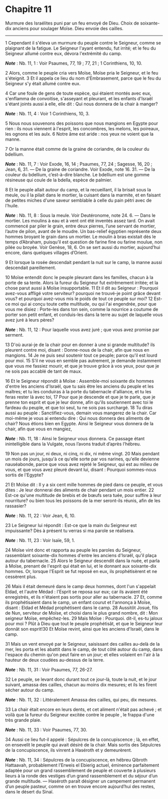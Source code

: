 # Chapitre 11

Murmure des Israélites puni par un feu envoyé de Dieu.
Choix de soixante-dix anciens pour soulager Moïse.
Dieu envoie des cailles.

***

1 Cependant il s'éleva un murmure du peuple contre le Seigneur, comme se plaignant de la fatigue. Le Seigneur l'ayant entendu, fut irrité; et le feu du Seigneur allumé contre eux, dévora l'extrémité du camp.

***Note*** :  Nb. 11, 1 : Voir Psaumes, 77, 19 ; 77, 21 ; 1 Corinthiens, 10, 10.

2 Alors, comme le peuple cria vers Moïse, Moïse pria le Seigneur, et le feu s'éteignit. 3 Et il appela ce lieu du nom d'Embrasement, parce que le feu du Seigneur s'y était allumé contre eux.


4 Car une foule de gens de toute espèce, qui étaient montés avec eux, s'enflamma de convoitise, s'asseyant et pleurant, et les enfants d'Israël s'étant joints aussi à elle, elle dit : Qui nous donnera de la chair à manger?

***Note*** :  Nb. 11, 4 : Voir 1 Corinthiens, 10, 3.

5 Nous nous souvenons des poissons que nous mangions en Egypte pour rien : ils nous viennent à l'esprit, les concombres, les melons, les poireaux, les ognons et les aulx. 6 Notre âme est aride : nos yeux ne voient que la manne.


7 Or la manne était comme de la graine de coriandre, de la couleur du bdellium.

***Note*** :  Nb. 11, 7 : Voir Exode, 16, 14 ; Psaumes, 77, 24 ; Sagesse, 16, 20 ; Jean, 6, 31. ― De la graine de coriandre. Voir Exode, note 16. 31. ― De la couleur du bdellium, c’est-à-dire blanche. Le bdellium est une gomme résineuse qui coule de la bdella, espèce de palmier.

8 Et le peuple allait autour du camp, et la recueillant, il la brisait sous la meule, ou il la pilait dans le mortier, la cuisant dans la marmite, et en faisant de petites miches d'une saveur semblable à celle du pain pétri avec de l'huile.

***Note*** :  Nb. 11, 8 : Sous la meule. Voir Deutéronome, note 24. 6. ― Dans le mortier. Les moulins à eau et à vent ont été inventés assez tard. On avait commencé par piler le grain, entre deux pierres, l’une servant de mortier, l’autre de pilon, avant de le moudre. Un bas-relief égyptien représente deux hommes broyant le grain dans un mortier. Le moulin à bras existait dès le temps d’Abraham, puisqu’il est question de farine fine ou farine moulue, non pilée ou broyée. Voir Genèse, 18, 6. On se sert aussi du mortier, aujourd’hui encore, dans quelques villages d’Orient.

9 Et lorsque la rosée descendait pendant la nuit sur le camp, la manne aussi descendait pareillement.


10 Moïse entendit donc le peuple pleurant dans les familles, chacun à la porte de sa tente. Alors la fureur du Seigneur fut extrêmement irritée; et la chose parut aussi à Moïse insupportable. 11 Et il dit au Seigneur : Pourquoi avez-vous affligé votre serviteur? pourquoi ne trouvé-je point grâce devant vous? et pourquoi avez-vous mis le poids de tout ce peuple sur moi? 12 Est-ce moi qui ai conçu toute cette multitude, ou qui l'ai engendrée, pour que vous me disiez : Porte-les dans ton sein, comme la nourrice a coutume de porter son petit enfant, et conduis-les dans la terre au sujet de laquelle vous avez juré à leurs pères?

***Note*** :  Nb. 11, 12 : Pour laquelle vous avez juré ; que vous avez promise par serment.

13 D'où aurai-je de la chair pour en donner à une si grande multitude? ils pleurent contre moi, disant : Donne-nous de la chair, afin que nous en mangions. 14 Je ne puis seul soutenir tout ce peuple; parce qu'il est lourd pour moi. 15 S'il ne vous en semble pas autrement, je demande instamment que vous me fassiez mourir, et que je trouve grâce à vos yeux, pour que je ne sois pas accablé de tant de maux.


16 Et le Seigneur répondit à Moïse : Assemble-moi soixante dix hommes d'entre les anciens d'Israël, que tu sais être les anciens du peuple et les maîtres; et tu les conduiras à la porte du tabernacle d'alliance, et tu les feras rester là avec toi, 17 Pour que je descende et que je te parle, que je prenne ton esprit et que je leur donne, afin qu'ils soutiennent avec toi le fardeau du peuple, et que toi seul, tu ne sois pas surchargé. 18 Tu diras aussi au peuple : Sanctifiez-vous, demain vous mangerez de la chair. Car moi-même je vous ai entendu dire : Qui nous donnera des aliments de chair? Nous étions bien en Egypte. Ainsi le Seigneur vous donnera de la chair, afin que vous en mangiez,

***Note*** :  Nb. 11, 18 : Ainsi le Seigneur vous donnera. Ce passage étant inintelligible dans la Vulgate, nous l’avons traduit d’après l’hébreu.

19 Non pas un jour, ni deux, ni cinq, ni dix, ni même vingt. 20 Mais pendant un mois de jours, jusqu'à ce qu'elle sorte par vos narines, qu'elle devienne nauséabonde, parce que vous avez rejeté le Seigneur, qui est au milieu de vous, et que vous avez pleuré devant lui, disant : Pourquoi sommes-nous sortis de l'Egypte?


21 Et Moïse dit : Il y a six cent mille hommes de pied dans ce peuple, et vous dites : Je leur donnerai des aliments de chair pendant un mois entier. 22 Est-ce qu'une multitude de brebis et de bœufs sera tuée, pour suffire à leur nourriture? ou bien tous les poissons de la mer seront-ils réunis, afin de les rassasier?

***Note*** :  Nb. 11, 22 : Voir Jean, 6, 10.

23 Le Seigneur lui répondit : Est-ce que la main du Seigneur est impuissante? Dès à présent tu verras si ma parole se réalisera.

***Note*** :  Nb. 11, 23 : Voir Isaïe, 59, 1.


24 Moïse vint donc et rapporta au peuple les paroles du Seigneur, rassemblant soixante-dix hommes d'entre les anciens d'Israël, qu'il plaça autour du tabernacle. 25 Alors le Seigneur descendit dans la nuée, et parla à Moïse, prenant de l'esprit qui était en lui, et le donnant aux soixante-dix hommes. Or, lorsque l'Esprit se fut reposé en eux, ils prophétisèrent et ne cessèrent plus.


26 Mais il était demeuré dans le camp deux hommes, dont l'un s'appelait Eldad, et l'autre Médad : l'Esprit se reposa sur eux; car ils avaient été enregistrés, et ils n'étaient pas sortis pour aller au tabernacle. 27 Et, comme ils prophétisaient dans le camp, un enfant courut et l'annonça à Moïse, disant : Eldad et Médad prophétisent dans le camp. 28 Aussitôt Josué, fils de Nun, serviteur de Moïse, et choisi dans le plus grand nombre, dit : Mon seigneur Moïse, empêchez-les. 29 Mais Moïse : Pourquoi. dit-il, es-tu jaloux pour moi ? Plût à Dieu que tout le peuple prophétisât, et que le Seigneur leur donnât son esprit!30 Et Moïse revint, ainsi que les anciens d'Israël, dans le camp.


31 Mais un vent envoyé par le Seigneur, saisissant des cailles au-delà de la mer, les porta et les abattit dans le camp, de tout côté autour du camp, dans l'espace du chemin qu'on peut faire en un jour; et elles volaient en l'air à la hauteur de deux coudées au-dessus de la terre.

***Note*** :  Nb. 11, 31 : Voir Psaumes, 77, 26-27.

32 Le peuple, se levant donc durant tout ce jour-là, toute la nuit, et le jour suivant, amassa des cailles, chacun au moins dix mesures; et ils les firent sécher autour du camp.

***Note*** :  Nb. 11, 32 : Littéralement Amassa des cailles, qui peu, dix mesures.


33 La chair était encore en leurs dents, et cet aliment n'était pas achevé ; et voilà que la fureur du Seigneur excitée contre le peuple , le frappa d'une très grande plaie.

***Note*** :  Nb. 11, 33 : Voir Psaumes, 77, 30.

34 Aussi ce lieu fut-il appelé : Sépulcres de la concupiscence ; là, en effet, on ensevelit le peuple qui avait désiré de la chair. Mais sortis des Sépulcres de la concupiscence, ils vinrent à Haséroth et y demeurèrent.

***Note*** :  Nb. 11, 34 : Sépulcres de la concupiscence, en hébreu Qibroth Hattaavah, probablement l’Erweis el Ebierig actuel, éminence parfaitement adaptée pour un grand rassemblement de peuple et couverte à plusieurs lieurs à la ronde des vestiges d’un grand rassemblement et du séjour d’un grande multitude. ― Haséroth paraît désigner un campement permanent d’un peuple pasteur, comme on en trouve encore aujourd’hui des restes, dans le désert du Sinaï.


